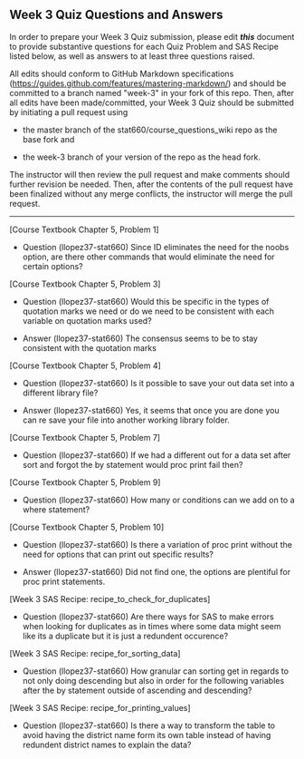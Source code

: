 ## Week 3 Quiz Questions and Answers

In order to prepare your Week 3 Quiz submission, please edit ***this*** document to provide substantive questions for each Quiz Problem and SAS Recipe listed below, as well as answers to at least three questions raised.

All edits should conform to GitHub Markdown specifications (https://guides.github.com/features/mastering-markdown/) and should be committed to a branch named "week-3" in your fork of this repo. Then, after all edits have been made/committed, your Week 3 Quiz should be submitted by initiating a pull request using

- the master branch of the stat660/course_questions_wiki repo as the base fork and

- the week-3 branch of your version of the repo as the head fork.

The instructor will then review the pull request and make comments should further revision be needed. Then, after the contents of the pull request have been finalized without any merge conflicts, the instructor will merge the pull request.



********************************************************************************



[Course Textbook Chapter 5, Problem 1]

- Question (llopez37-stat660) Since ID eliminates the need for the noobs option, are there other commands that would eliminate the need for certain options?

[Course Textbook Chapter 5, Problem 3]

- Question (llopez37-stat660) Would this be specific in the types of quotation marks we need or do we need to be consistent with each variable on quotation marks used? 

- Answer (llopez37-stat660) The consensus seems to be to stay consistent with the quotation marks

[Course Textbook Chapter 5, Problem 4]

- Question (llopez37-stat660) Is it possible to save your out data set into a different library file? 

- Answer (llopez37-stat660) Yes, it seems that once you are done you can re save your file into another working library folder.

[Course Textbook Chapter 5, Problem 7]

- Question (llopez37-stat660) If we had a different out for a data set after sort and forgot the by statement would proc print fail then? 

[Course Textbook Chapter 5, Problem 9]

- Question (llopez37-stat660) How many or conditions can we add on to a where statement? 

[Course Textbook Chapter 5, Problem 10]

- Question (llopez37-stat660) Is there a variation of proc print without the need for options that can print out specific results? 

- Answer (llopez37-stat660) Did not find one, the options are plentiful for proc print statements. 

[Week 3 SAS Recipe: recipe_to_check_for_duplicates]

- Question (llopez37-stat660) Are there ways for SAS to make errors when looking for duplicates as in times where some data might seem like its a duplicate but it is just a redundent occurence? 


[Week 3 SAS Recipe: recipe_for_sorting_data]

- Question (llopez37-stat660) How granular can sorting get in regards to not only doing descending but also in order for the following variables after the by statement outside of ascending and descending? 

[Week 3 SAS Recipe: recipe_for_printing_values]

- Question (llopez37-stat660) Is there a way to transform the table to avoid having the district name form its own table instead of having redundent district names to explain the data?
